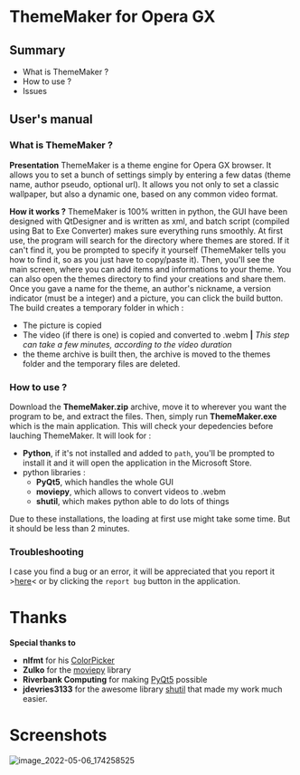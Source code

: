 # **ThemeMaker for Opera GX**
## Summary

- What is ThemeMaker ?
- How to use ?
- Issues

## User's manual
### What is ThemeMaker ?
**Presentation**
ThemeMaker is a theme engine for Opera GX browser. It allows you to set a bunch of settings simply by entering a few datas (theme name, author pseudo, optional url). It allows you not only to set a classic wallpaper, but also a dynamic one, based on any common video format.

**How it works ?**
ThemeMaker is 100% written in python, the GUI have been designed with QtDesigner and is written as xml, and batch script (compiled using Bat to Exe Converter) makes sure everything runs smoothly.
At first use, the program will search for the directory where themes are stored. If it can't find it, you be prompted to specify it yourself (ThemeMaker tells you how to find it, so as you just have to copy/paste it).
Then, you'll see the main screen, where you can add items and informations to your theme. You can also open the themes directory to find your creations and share them.
Once you gave a name for the theme, an author's nickname, a version indicator (must be a integer) and a picture, you can click the build button.
The build creates a temporary folder in which :
- The picture is copied
- The video (if there is one) is copied and converted to .webm **|** *This step can take a few minutes, according to the video duration*
- the theme archive is built
then, the archive is moved to the themes folder and the temporary files are deleted.

### How to use ?
Download the **ThemeMaker.zip** archive, move it to wherever you want the program to be, and extract the files. Then, simply run **ThemeMaker.exe** which is the main application.
This will check your depedencies before lauching ThemeMaker. It will look for : 
- **Python**, if it's not installed and added to `path`, you'll be prompted to install it and it will open the application in the Microsoft Store.
- python libraries : 
     - **PyQt5**, which handles the whole GUI
     - **moviepy**, which allows to convert  videos to .webm
     - **shutil**, which makes python able to do lots of things

Due to these installations, the loading at first use might take some time. But it should be less than 2 minutes.

### Troubleshooting
I case you find a bug or an error, it will be appreciated that you report it >[here](https://github.com/PetchouDev/ThemeMaker/issues)< or by clicking the `report bug` button in the application.

# Thanks
**Special thanks to**
- **nlfmt** for his [ColorPicker](https://github.com/nlfmt/pyqt-colorpicker)
- **Zulko** for the [moviepy](https://github.com/Zulko/moviepy) library
- **Riverbank Computing** for making [PyQt5](https://riverbankcomputing.com/software/pyqt/download) possible
- **jdevries3133** for the awesome library [shutil](https://github.com/python/cpython/blob/main/Lib/shutil.py) that made my work much easier.

# Screenshots
![image_2022-05-06_174258525](https://user-images.githubusercontent.com/86736499/167166763-e02c1bf2-639b-4dda-9f5f-2c016c7182d5.png)
